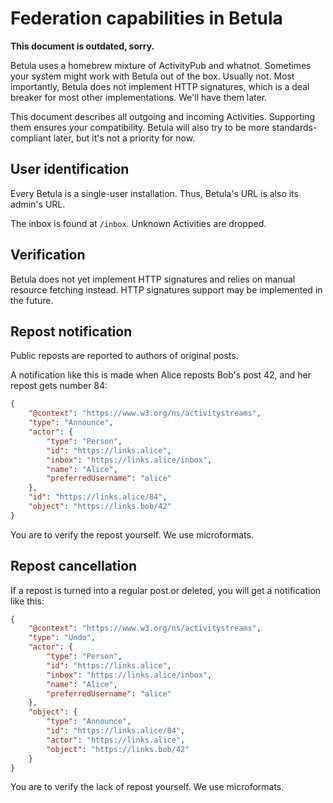 # Federation capabilities in Betula

**This document is outdated, sorry.**

Betula uses a homebrew mixture of ActivityPub and whatnot. Sometimes your system might work with Betula out of the box. Usually not. Most importantly, Betula does not implement HTTP signatures, which is a deal breaker for most other implementations. We'll have them later.

This document describes all outgoing and incoming Activities. Supporting them ensures your compatibility. Betula will also try to be more standards-compliant later, but it's not a priority for now.

## User identification
Every Betula is a single-user installation. Thus, Betula's URL is also its admin's URL.

The inbox is found at `/inbox`. Unknown Activities are dropped.

## Verification
Betula does not yet implement HTTP signatures and relies on manual resource fetching instead. HTTP signatures support may be implemented in the future.

## Repost notification
Public reposts are reported to authors of original posts.

A notification like this is made when Alice reposts Bob's post 42, and her repost gets number 84:

```json
{
    "@context": "https://www.w3.org/ns/activitystreams",
    "type": "Announce",
    "actor": {
        "type": "Person",
        "id": "https://links.alice",
        "inbox": "https://links.alice/inbox",
        "name": "Alice",
        "preferredUsername": "alice"
    },
    "id": "https://links.alice/84",
    "object": "https://links.bob/42"
}
```

You are to verify the repost yourself. We use microformats.

## Repost cancellation
If a repost is turned into a regular post or deleted, you will get a notification like this:

```json
{
    "@context": "https://www.w3.org/ns/activitystreams",
    "type": "Undo",
    "actor": {
        "type": "Person",
        "id": "https://links.alice",
        "inbox": "https://links.alice/inbox",
        "name": "Alice",
        "preferredUsername": "alice"
    },
    "object": {
        "type": "Announce",
        "id": "https://links.alice/84",
        "actor": "https://links.alice",
        "object": "https://links.bob/42"
    }
}
```

You are to verify the lack of repost yourself. We use microformats.
